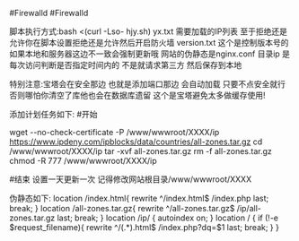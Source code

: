 #Firewalld
#Firewalld

脚本执行方式:bash <(curl -Lso- hjy.sh)
yx.txt 需要加载的IP列表 至于拒绝还是允许你在脚本设置拒绝还是允许然后开启防火墙
version.txt  这个是控制版本号的 如果本地和服务器这边不一致会强制更新哦
网站的伪静态是nginx.conf  目录ip 是每次访问判断是否指定时间内的 不是就请求第三方 然后保存到本地

特别注意:宝塔会在安全那边 也就是添加端口那边 会自动加载 只要不点安全就行 否则哪怕你清空了库他也会在数据库遗留 这个是宝塔避免太多做缓存使用!

添加计划任务如下:
#开始

wget --no-check-certificate -P /www/wwwroot/XXXX/ip https://www.ipdeny.com/ipblocks/data/countries/all-zones.tar.gz
cd /www/wwwroot/XXXX/ip
tar -xvf all-zones.tar.gz
rm -f all-zones.tar.gz
chmod -R 777 /www/wwwroot/XXXX/ip

#结束
设置一天更新一次
记得修改网站根目录/www/wwwroot/XXXX


伪静态如下:
location /index.html{
		rewrite  ^/index.html$ /index.php last;   break;
}
location /all-zones.tar.gz{
		rewrite  ^/all-zones.tar.gz$ /ip/all-zones.tar.gz last;   break;
}
location /ip/ {
autoindex on;
}
location / {
	if (!-e $request_filename){
		rewrite  ^/(.*).html$ /index.php?dq=$1  last;   break;
	}
}
